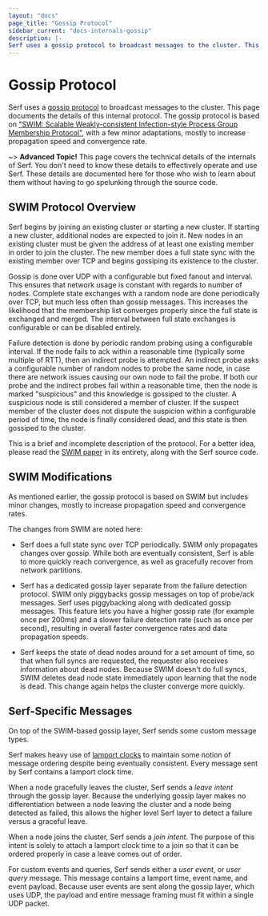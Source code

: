 ```yaml
---
layout: "docs"
page_title: "Gossip Protocol"
sidebar_current: "docs-internals-gossip"
description: |-
Serf uses a gossip protocol to broadcast messages to the cluster. This page documents the details of this internal protocol. The gossip protocol is based on SWIM: Scalable Weakly-consistent Infection-style Process Group Membership Protocol, with a few minor adaptations, mostly to increase propagation speed and convergence rate.
---
```


# Gossip Protocol

Serf uses a [gossip protocol](http://en.wikipedia.org/wiki/Gossip_protocol)
to broadcast messages to the cluster. This page documents the details of
this internal protocol. The gossip protocol is based on
["SWIM: Scalable Weakly-consistent Infection-style Process Group Membership Protocol"](http://www.cs.cornell.edu/~asdas/research/dsn02-swim.pdf),
with a few minor adaptations, mostly to increase propagation speed
and convergence rate.

~> **Advanced Topic!** This page covers the technical details of
the internals of Serf. You don't need to know these details to effectively
operate and use Serf. These details are documented here for those who wish
to learn about them without having to go spelunking through the source code.

## SWIM Protocol Overview

Serf begins by joining an existing cluster or starting a new
cluster. If starting a new cluster, additional nodes are expected to join
it. New nodes in an existing cluster must be given the address of at
least one existing member in order to join the cluster. The new member
does a full state sync with the existing member over TCP and begins gossiping its
existence to the cluster.

Gossip is done over UDP with a configurable but fixed fanout and interval.
This ensures that network usage is constant with regards to number of nodes.
Complete state exchanges with a random node are done periodically over
TCP, but much less often than gossip messages. This increases the likelihood
that the membership list converges properly since the full state is exchanged
and merged. The interval between full state exchanges is configurable or can
be disabled entirely.

Failure detection is done by periodic random probing using a configurable interval.
If the node fails to ack within a reasonable time (typically some multiple
of RTT), then an indirect probe is attempted. An indirect probe asks a
configurable number of random nodes to probe the same node, in case there
are network issues causing our own node to fail the probe. If both our
probe and the indirect probes fail within a reasonable time, then the
node is marked "suspicious" and this knowledge is gossiped to the cluster.
A suspicious node is still considered a member of cluster. If the suspect member
of the cluster does not dispute the suspicion within a configurable period of
time, the node is finally considered dead, and this state is then gossiped
to the cluster.

This is a brief and incomplete description of the protocol. For a better idea,
please read the
[SWIM paper](http://www.cs.cornell.edu/~asdas/research/dsn02-swim.pdf)
in its entirety, along with the Serf source code.

## SWIM Modifications

As mentioned earlier, the gossip protocol is based on SWIM but includes
minor changes, mostly to increase propagation speed and convergence rates.

The changes from SWIM are noted here:

* Serf does a full state sync over TCP periodically. SWIM only propagates
  changes over gossip. While both are eventually consistent, Serf is able to
  more quickly reach convergence, as well as gracefully recover from network
  partitions.

* Serf has a dedicated gossip layer separate from the failure detection
  protocol. SWIM only piggybacks gossip messages on top of probe/ack messages.
  Serf uses piggybacking along with dedicated gossip messages. This
  feature lets you have a higher gossip rate (for example once per 200ms)
  and a slower failure detection rate (such as once per second), resulting
  in overall faster convergence rates and data propagation speeds.

* Serf keeps the state of dead nodes around for a set amount of time,
  so that when full syncs are requested, the requester also receives information
  about dead nodes. Because SWIM doesn't do full syncs, SWIM deletes dead node
  state immediately upon learning that the node is dead. This change again helps
  the cluster converge more quickly.

## Serf-Specific Messages

On top of the SWIM-based gossip layer, Serf sends some custom message types.

Serf makes heavy use of [lamport clocks](http://en.wikipedia.org/wiki/Lamport_timestamps)
to maintain some notion of message ordering despite being eventually
consistent. Every message sent by Serf contains a lamport clock time.

When a node gracefully leaves the cluster, Serf sends a _leave intent_ through
the gossip layer. Because the underlying gossip layer makes no differentiation
between a node leaving the cluster and a node being detected as failed, this
allows the higher level Serf layer to detect a failure versus a graceful
leave.

When a node joins the cluster, Serf sends a _join intent_. The purpose
of this intent is solely to attach a lamport clock time to a join so that
it can be ordered properly in case a leave comes out of order.

For custom events and queries, Serf sends either a _user event_,
or _user query_ message. This message contains a lamport time, event name, and event payload.
Because user events are sent along the gossip layer, which uses UDP, the payload and entire message framing
must fit within a single UDP packet.
